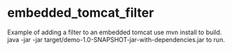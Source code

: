 # embedded_tomcat_filter
Example of adding a filter to an embedded tomcat
use mvn install to build.
java -jar -jar target/demo-1.0-SNAPSHOT-jar-with-dependencies.jar to run.
